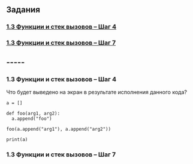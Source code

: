 ## Задания 

### [ 1.3 Функции и стек вызовов – Шаг 4](#00134) 
### [ 1.3 Функции и стек вызовов – Шаг 7](#00137) 

## -----

<a name="00134"></a>
### 1.3 Функции и стек вызовов – Шаг 4


Что будет выведено на экран в результате исполнения данного кода?
```
a = []

def foo(arg1, arg2):
  a.append("foo")

foo(a.append("arg1"), a.append("arg2"))

print(a)
```


<a name="137"></a>
### 1.3 Функции и стек вызовов – Шаг 7
